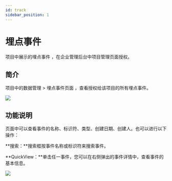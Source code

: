 ```yaml
---
id: track
sidebar_position: 1
---
```


# 埋点事件

项目中展示的埋点事件 ，在企业管理后台中项目管理页面授权。


## 简介[](#jian-jie)

项目中的数据管理 > 埋点事件页面 ，查看授权给该项目的所有埋点事件。

![](https://3953104361-files.gitbook.io/~/files/v0/b/gitbook-legacy-files/o/assets%2F-M2qbZInaXgdm8kkNosp%2F-MkH-tgFCUsPmXppToTm%2F-MkH0HthfE61Wgfat-mw%2Fimage.png?alt=media&token=21ac0c87-765b-46e6-bfe6-74249e72d47d)


## 功能说明[](#gong-neng-shuo-ming)

页面中可以查看事件的名称、标识符、类型、创建日期、创建人。也可以进行以下操作：

**搜索：**搜索框按事件名称或标识符来搜索事件。

**QuickView：**单击任一事件，您可以在右侧弹出的事件详情中，查看事件的基本信息。

![](https://3953104361-files.gitbook.io/~/files/v0/b/gitbook-legacy-files/o/assets%2F-M2qbZInaXgdm8kkNosp%2F-MkH-tgFCUsPmXppToTm%2F-MkH0lRG6tg488lOGJjR%2Fimage.png?alt=media&token=9a3edcac-8d56-43c0-a2cb-24015deb4bd4)
